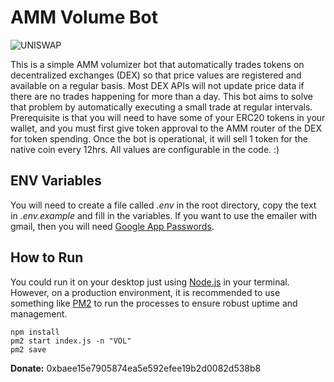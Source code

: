# AMM Volume Bot
![UNISWAP](https://cryptoradar.com/cms/content/images/2022/02/What-is-UNI.png)

This is a simple AMM volumizer bot that automatically trades tokens on decentralized exchanges (DEX) so that price values are registered and available on a regular basis. Most DEX APIs will not update price data if there are no trades happening for more than a day. This bot aims to solve that problem by automatically executing a small trade at regular intervals. Prerequisite is that you will need to have some of your ERC20 tokens in your wallet, and you must first give token approval to the AMM router of the DEX for token spending. Once the bot is operational, it will sell 1 token for the native coin every 12hrs. All values are configurable in the code. :)  

## ENV Variables 
You will need to create a file called *.env* in the root directory, copy the text in *.env.example* and fill in the variables. 
If you want to use the emailer with gmail, then you will need [Google App Passwords](https://support.google.com/accounts/answer/185833?hl=en). 

## How to Run
You could run it on your desktop just using [Node.js](https://github.com/nodejs/node) in your terminal. However, on a production environment, it is recommended to use something like [PM2](https://github.com/Unitech/pm2) to run the processes to ensure robust uptime and management. 
```
npm install
pm2 start index.js -n "VOL"
pm2 save

```
**Donate:** 0xbaee15e7905874ea5e592efee19b2d0082d538b8
